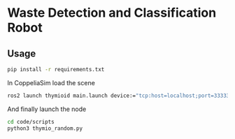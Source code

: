 # Waste Detection and Classification Robot

## Usage
```sh
pip install -r requirements.txt
```

In CoppeliaSim load the scene

```sh
ros2 launch thymioid main.launch device:="tcp:host=localhost;port=33333" simulation:=True name:=thymio0
```

And finally launch the node

```sh
cd code/scripts
python3 thymio_random.py
```
